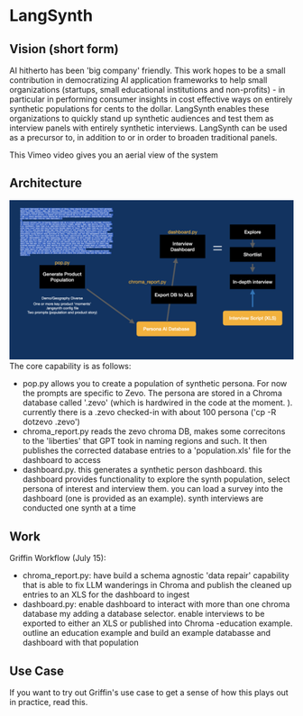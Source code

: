 # LangSynth

## Vision (short form)
AI hitherto has been 'big company' friendly. This work hopes to be a small contribution in democratizing AI application frameworks to help small organizations (startups, small educational institutions and non-profits) - in particular in performing consumer insights in cost effective ways on entirely synthetic populations for cents to the dollar. LangSynth enables these organizations to quickly stand up synthetic audiences and test them as interview panels with entirely synthetic interviews. LangSynth can be used as a precursor to, in addition to or in order to broaden traditional panels.

This Vimeo video gives you an aerial view of the system

## Architecture
![Synth Workflow](ls_arch.jpeg)
The core capability is as follows:
- pop.py allows you to create a population of synthetic persona. For now the prompts are specific to Zevo. The persona are stored in a Chroma database called '.zevo' (which is hardwired in the code at the moment. ). currently there is a .zevo checked-in with about 100 persona ('cp -R dotzevo .zevo')
- chroma_report.py reads the zevo chroma DB, makes some correcitons to the 'liberties' that GPT took in naming regions and such. It then publishes the corrected database entries to a 'population.xls' file for the dashboard to access
- dashboard.py. this generates a synthetic person dashboard. this dashboard provides functionality to explore the synth population, select persona of interest and interview them. you can load a survey into the dashboard (one is provided as an example). synth interviews are conducted one synth at a time

## Work
Griffin Workflow (July 15):
- chroma_report.py: have build a schema agnostic 'data repair' capability that is able to fix LLM wanderings in Chroma and publish the cleaned up entries to an XLS for the dashboard to ingest
- dashboard.py: enable dashboard to interact with more than one chroma database my adding a database selector. enable interviews to be exported to either an XLS or published into Chroma
-education example. outline an education example and build an example databasse and dashboard with that population

## Use Case
If you want to try out Griffin's use case to get a sense of how this plays out in practice, read this.
